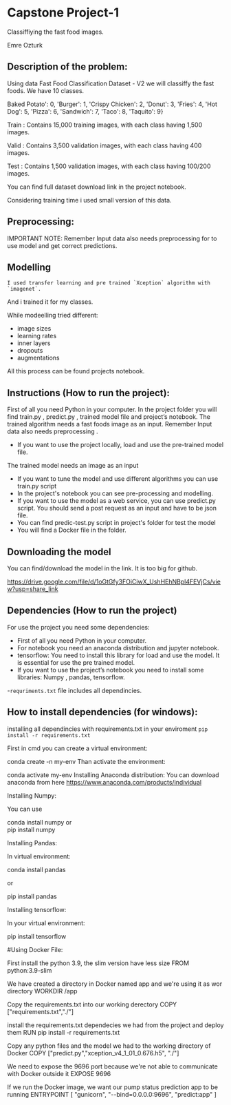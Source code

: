 # Capstone Project-1  
Classiffiying the fast food images.

Emre Ozturk 
 
## Description of the problem:  
Using data Fast Food Classification Dataset - V2 we will classiffy the fast foods.
We have 10 classes.

 Baked Potato': 0,
 'Burger': 1,
 'Crispy Chicken': 2,
 'Donut': 3,
 'Fries': 4,
 'Hot Dog': 5,
 'Pizza': 6,
 'Sandwich': 7,
 'Taco': 8,
 'Taquito': 9}

Train : Contains 15,000 training images, with each class having 1,500 images.

Valid : Contains 3,500 validation images, with each class having 400 images.

Test : Contains 1,500 validation images, with each class having 100/200 images.

You can find full dataset download link in the project notebook.

Considering training time i used small version of this data.

 
## Preprocessing:
IMPORTANT NOTE: Remember Input data also needs preprocessing for to use model and get correct predictions. 

## Modelling

    I used transfer learning and pre trained `Xception` algorithm with `imagenet`.
And i trained it for my classes.

While modeelling tried different:
- image sizes
- learning rates
- inner layers
- dropouts
- augmentations

All this process can be found projects notebook.

 
## Instructions (How to run the project):

First of all you need Python in your computer.
In the project folder you will find train.py , predict.py , trained model file and project’s notebook.
The trained algorithm needs a fast foods image as an input. Remember Input data also needs preprocessing .
-	If you want to use the project locally, load and use the pre-trained model file.

The trained model needs an image as an input
-	If you want to tune the model and use different algorithms you can use train.py script
-	In the project's notebook you can see pre-processing and modelling.
-	If you want to use the model as a web service, you can use predict.py script. You should send a post request as an input and have to be json file.  
-   You can find predic-test.py script in project's folder for test the model
-   You will find a Docker file in the folder.  


## Downloading the model

You can find/download the model in the link. It is too big for github.

https://drive.google.com/file/d/1oGtGfy3FOiCiwX_UshHEhNBpl4FEVjCs/view?usp=share_link

## Dependencies   (How to run the project)
For use the project you need some dependencies:
- First of all you need Python in your computer.
- For notebook you need an anaconda distribution and jupyter notebook.
- tensorflow: You need to install this library for load and use the model. It is essential for use the pre trained model.
- If you want to use the project’s notebook  you need to install some libraries:
Numpy , pandas, tensorflow.

-`requriments.txt` file includes all dependincies.

## How to install dependencies (for windows):

installing all dependincies with requirements.txt 
in your enviroment
`pip install -r requirements.txt`

First in cmd you can create a virtual environment:

conda create -n my-env
Than activate the environment:

conda activate my-env
Installing Anaconda distribution: You can download anaconda from here https://www.anaconda.com/products/individual

Installing Numpy:

You can use 

conda install numpy
or  
pip install numpy

Installing Pandas:

In virtual environment:

conda install pandas

or

pip install pandas

Installing tensorflow:

In your virtual environment:


pip install tensorflow



#Using Docker File:

First install the python 3.9, the slim version have less size
FROM python:3.9-slim

We have created a directory in Docker named app and we're using it as wor directory 
WORKDIR /app                                                                

Copy the requirements.txt into our working derectory 
COPY ["requirements.txt","./"] 

install the requirements.txt  dependecies we had from the project and deploy them 
RUN pip install -r requirements.txt

Copy any python files and the model we had to the working directory of Docker 
COPY ["predict.py","xception_v4_1_01_0.676.h5", "./"] 

We need to expose the 9696 port because we're not able to communicate with Docker outside it
EXPOSE 9696

If we run the Docker image, we want our pump status prediction app to be running
ENTRYPOINT [ "gunicorn", "--bind=0.0.0.0:9696", "predict:app" ]









